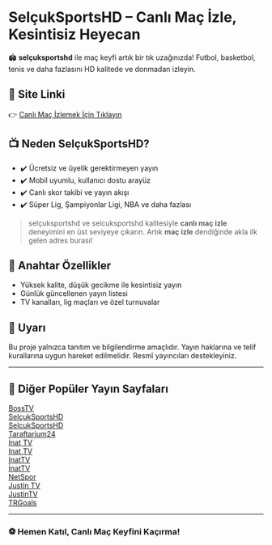 # SelçukSportsHD – Canlı Maç İzle, Kesintisiz Heyecan

🏟️ **selçuksportshd** ile maç keyfi artık bir tık uzağınızda! Futbol, basketbol, tenis ve daha fazlasını HD kalitede ve donmadan izleyin.  

## 🔗 Site Linki

👉 [Canlı Maç İzlemek İçin Tıklayın](https://bosstv1.com/)

## 📺 Neden SelçukSportsHD?

- ✔️ Ücretsiz ve üyelik gerektirmeyen yayın
- ✔️ Mobil uyumlu, kullanıcı dostu arayüz
- ✔️ Canlı skor takibi ve yayın akışı
- ✔️ Süper Lig, Şampiyonlar Ligi, NBA ve daha fazlası

> selçuksportshd ve selcuksportshd kalitesiyle **canlı maç izle** deneyimini en üst seviyeye çıkarın. Artık **maç izle** dendiğinde akla ilk gelen adres burası!

## 🚀 Anahtar Özellikler

- Yüksek kalite, düşük gecikme ile kesintisiz yayın  
- Günlük güncellenen yayın listesi  
- TV kanalları, lig maçları ve özel turnuvalar

## 📌 Uyarı

Bu proje yalnızca tanıtım ve bilgilendirme amaçlıdır. Yayın haklarına ve telif kurallarına uygun hareket edilmelidir. Resmî yayıncıları destekleyiniz.

---

## 🔗 Diğer Popüler Yayın Sayfaları

<a href="https://macizlemesitesi.com" title="BossTV">BossTV</a>  
<a href="https://macizlemesitesi.com/selcuksportshd" title="SelçukSportsHD">SelçukSportsHD</a>  
<a href="https://macizlemesitesi.com/selcuksportshd" title="SelcukSportsHD">SelcukSportsHD</a>  
<a href="https://macizlemesitesi.com/taraftarium24" title="Taraftarium24">Taraftarium24</a>  
<a href="https://macizlemesitesi.com/inat-tv" title="İnat-TV">İnat TV</a>  
<a href="https://macizlemesitesi.com/inat-tv" title="Inat-TV">Inat TV</a>  
<a href="https://macizlemesitesi.com/inat-tv" title="InatTV">InatTV</a>  
<a href="https://macizlemesitesi.com/inat-tv" title="İnatTV">İnatTV</a>  
<a href="https://macizlemesitesi.com/netspor-tv" title="NetSpor">NetSpor</a>  
<a href="https://macizlemesitesi.com/justin-tv" title="Justin-TV">Justin TV</a>  
<a href="https://macizlemesitesi.com/justin-tv" title="JustinTV">JustinTV</a>  
<a href="https://macizlemesitesi.com/trgoals" title="TRGoals">TRGoals</a>  

---

### ⚽ Hemen Katıl, Canlı Maç Keyfini Kaçırma!

